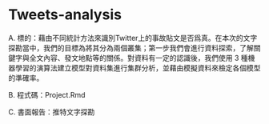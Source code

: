 # Tweets-analysis
A. 標的：藉由不同統計方法來識別Twitter上的事故貼文是否爲真。在本次的文字探勘當中，我們的目標為將其分為兩個叢集；第一步我們會進行資料探索，了解關鍵字與全文內容、發文地點等的關係。對資料有一定的認識後，我們使用 3 種機器學習的演算法建立模型對資料集進行集群分析，並藉由模擬資料來檢定各個模型的準確率。

B. 程式碼：Project.Rmd

C. 書面報告：推特文字探勘
